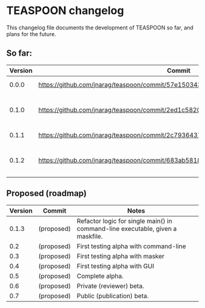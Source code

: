 # TEASPOON changelog

This changelog file documents the development of TEASPOON so far, and plans for the future.

## So far: 

| Version | Commit | Notes |
| ------- | ------ | ----- |
| 0.0.0 | https://github.com/jnarag/teaspoon/commit/57e15034390e5c47c81d43cb4e462c0aba91c7ba | As per first commit, e.g. @jnarag code only) |
| 0.1.0 | https://github.com/jnarag/teaspoon/commit/2ed1c58206da8d2218d542eefda968b33523f6d0 | Some tidying of args in adaptation.mainAnalysis for convenience but nothing major. |
| 0.1.1 | https://github.com/jnarag/teaspoon/commit/2c7936437725ea8b8b1622e4bdd394d3f9e1db13 | Start to refactor variable names |
| 0.1.2 | https://github.com/jnarag/teaspoon/commit/683ab5818d1ef6e2c87bef60e6b926d52fb74d46 | Refactor names and package structure of existing implementation to make rewrites easier. |


## Proposed (roadmap)

| Version | Commit | Notes |
| ------- | ------ | ----- |
| 0.1.3 | (proposed) | Refactor logic for single main() in command-line executable, given a maskfile. |
| 0.2   | (proposed) | First testing alpha with command-line |
| 0.3   | (proposed) | First testing alpha with masker | 
| 0.4   | (proposed) | First testing alpha with GUI |
| 0.5   | (proposed) | Complete alpha. |
| 0.6   | (proposed) | Private (reviewer) beta. |
| 0.7   | (proposed) | Public (publication) beta. |
